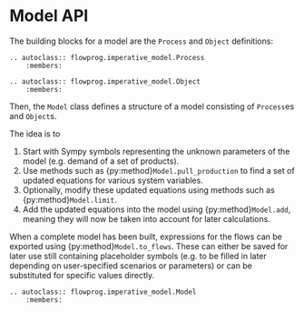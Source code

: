 # Model API

The building blocks for a model are the `Process` and `Object` definitions:

```{eval-rst}
.. autoclass:: flowprog.imperative_model.Process
    :members:

.. autoclass:: flowprog.imperative_model.Object
    :members:
```

Then, the `Model` class defines a structure of a model consisting of `Process`es and `Object`s.

The idea is to

1. Start with Sympy symbols representing the unknown parameters of the model (e.g. demand of a set of products).
2. Use methods such as {py:method}`Model.pull_production` to find a set of updated equations for various system variables.
3. Optionally, modify these updated equations using methods such as {py:method}`Model.limit`.
4. Add the updated equations into the model using {py:method}`Model.add`, meaning they will now be taken into account for later calculations.

When a complete model has been built, expressions for the flows can be exported using {py:method}`Model.to_flows`. These can either be saved for later use still containing placeholder symbols (e.g. to be filled in later depending on user-specified scenarios or parameters) or can be substituted for specific values directly.

```{eval-rst}
.. autoclass:: flowprog.imperative_model.Model
    :members:
```

